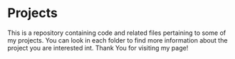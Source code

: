 # Projects
This is a repository containing code and related files pertaining to some of my projects. You can look in each folder to find more information about the project you are interested int. Thank You for visiting my page!
